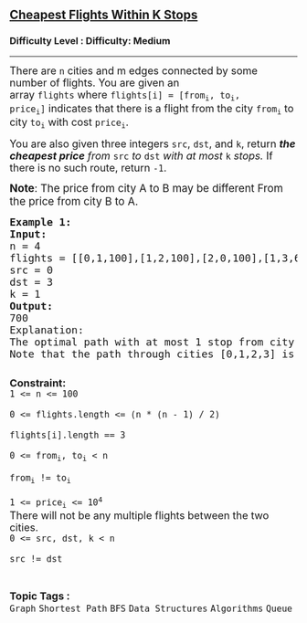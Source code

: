 <h2><a href="https://www.geeksforgeeks.org/problems/cheapest-flights-within-k-stops/0">Cheapest Flights Within K Stops</a></h2><h3>Difficulty Level : Difficulty: Medium</h3><hr><div class="problems_problem_content__Xm_eO"><p><span style="font-size: 18px;">There are&nbsp;<code>n</code>&nbsp;cities and m edges connected by some number of flights. You are given an array&nbsp;<code>flights</code>&nbsp;where&nbsp;<code>flights[i] = [from<sub>i</sub>, to<sub>i</sub>, price<sub>i</sub>]</code>&nbsp;indicates that there is a flight from the city&nbsp;<code>from<sub>i</sub></code>&nbsp;to city&nbsp;<code>to<sub>i</sub></code>&nbsp;with cost&nbsp;<code>price<sub>i</sub></code>.</span></p>
<p><span style="font-size: 18px;">You are also given three integers&nbsp;<code>src</code>,&nbsp;<code>dst</code>, and&nbsp;<code>k</code>, return&nbsp;<em><strong>the cheapest price</strong>&nbsp;from&nbsp;</em><code>src</code><em>&nbsp;to&nbsp;</em><code>dst</code><em>&nbsp;with at most&nbsp;</em><code>k</code><em>&nbsp;stops.&nbsp;</em>If there is no such route, return<em>&nbsp;</em><code>-1</code>.</span></p>
<p><span style="font-size: 14pt;"><strong>Note</strong>: The price from city A to B may be different From the price from city B to A. </span></p>
<pre><span style="font-size: 18px;"><strong>Example 1:</strong>
<strong>Input:</strong>
n = 4
flights = [[0,1,100],[1,2,100],[2,0,100],[1,3,600],[2,3,200]]
src = 0
dst = 3
k = 1
<strong>Output:</strong>
700
Explanation:
</span><span style="font-size: 18px;">The optimal path with at most 1 stop from city 0 to 3 is marked in red and has cost 100 + 600 = 700.
Note that the path through cities [0,1,2,3] is cheaper but is invalid because it uses 2 stops.
</span>
</pre>
<p><span style="font-size: 18px;"><strong>Constraint:</strong><br><code>1 &lt;= n &lt;= 100<br>
0 &lt;= flights.length &lt;= (n * (n - 1) / 2)<br>
flights[i].length == 3<br>
0 &lt;= from<sub>i</sub>, to<sub>i</sub>&nbsp;&lt; n<br>
from<sub>i</sub>&nbsp;!= to<sub>i</sub><br>
1 &lt;= price<sub>i</sub>&nbsp;&lt;= 10<sup>4</sup></code><br>There will not be any multiple flights between the two cities.<br><code>0 &lt;= src, dst, k &lt; n<br>
src != dst</code></span></p></div><br><p><span style=font-size:18px><strong>Topic Tags : </strong><br><code>Graph</code>&nbsp;<code>Shortest Path</code>&nbsp;<code>BFS</code>&nbsp;<code>Data Structures</code>&nbsp;<code>Algorithms</code>&nbsp;<code>Queue</code>&nbsp;